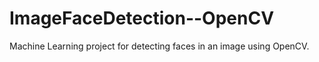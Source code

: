 # ImageFaceDetection--OpenCV
Machine Learning project for detecting faces in an image using OpenCV.
